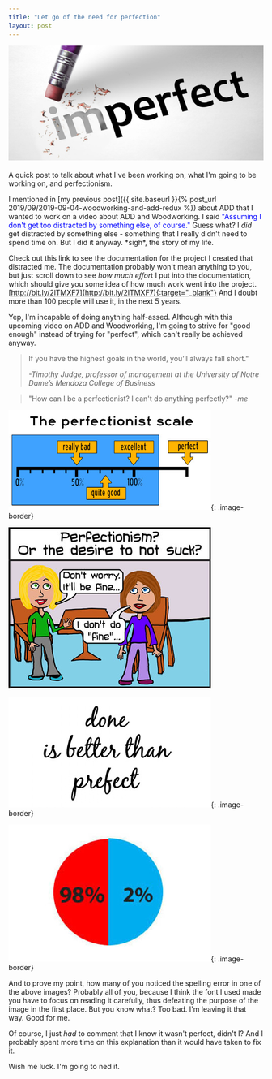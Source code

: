 ```yaml
---
title: "Let go of the need for perfection"
layout: post
---
```

![](/assets/images-posts/2019/09/2019-09-017.1.01.jpg)
<br/>
<br/>
A quick post to talk about what I've been working on, what I'm going to be working on, and perfectionism.

I mentioned in [my previous post]({{ site.baseurl }}{% post_url 2019/09/2019-09-04-woodworking-and-add-redux %}) about ADD that I wanted to work on a video about ADD and Woodworking. I said <span style="color:blue">"Assuming I don't get too distracted by something else, of course."</span> Guess what? I *did* get distracted by something else - something that I really didn't need to spend time on. But I did it anyway. \*sigh\*, the story of my life.

Check out this link to see the documentation for the project I created that distracted me. The documentation probably won't mean anything to you, but just scroll down to see *how much effor*t I put into the documentation, which should give you some idea of how much work went into the project. [http://bit.ly/2lTMXF7](http://bit.ly/2lTMXF7){:target="_blank"} And I doubt more than 100 people will use it, in the next 5 years.

Yep, I'm incapable of doing anything half-assed. Although with this upcoming video on ADD and Woodworking, I'm going to strive for "good enough" instead of trying for "perfect", which can't really be achieved anyway.

> If you have the highest goals in the world, you’ll always fall short."
>
> *-Timothy Judge, professor of management at the University of Notre Dame’s Mendoza College of Business*

> "How can I be a perfectionist? I can't do anything perfectly?" *-me*

![](/assets/images-posts/2019/09/2019-09-017.1.02.jpg){: .image-border}

![](/assets/images-posts/2019/09/2019-09-017.1.03.jpg)

![](/assets/images-posts/2019/09/2019-09-017.1.05.jpg){: .image-border}

![](/assets/images-posts/2019/09/2019-09-017.1.04.jpg){: .image-border}

And to prove my point, how many of you noticed the spelling error in one of the above images? Probably all of you, because I think the font I used made you have to focus on reading it carefully, thus defeating the purpose of the image in the first place. But you know what? Too bad. I'm leaving it that way. Good for me.

Of course, I just *had* to comment that I know it wasn't perfect, didn't I? And I probably spent more time on this explanation than it would have taken to fix it.

Wish me luck. I'm going to ned it.
